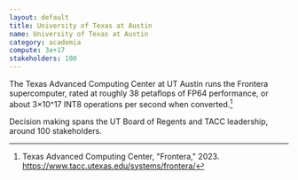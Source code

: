 ```yaml
---
layout: default
title: University of Texas at Austin
name: University of Texas at Austin
category: academia
compute: 3e+17
stakeholders: 100
---
```


The Texas Advanced Computing Center at UT Austin runs the Frontera
supercomputer, rated at roughly 38 petaflops of FP64 performance, or
about 3×10^17 INT8 operations per second when converted.[^1]

Decision making spans the UT Board of Regents and TACC leadership,
around 100 stakeholders.

[^1]: Texas Advanced Computing Center, "Frontera," 2023. <https://www.tacc.utexas.edu/systems/frontera/>
